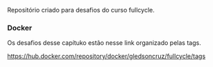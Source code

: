 Repositório criado para desafios do curso fullcycle.

### Docker

Os desafios desse capítuko estão nesse link organizado pelas tags.

https://hub.docker.com/repository/docker/gledsoncruz/fullcycle/tags
